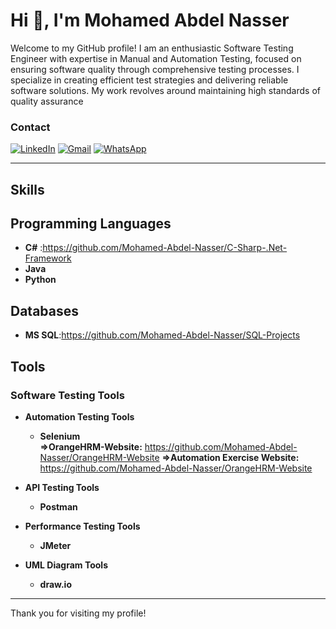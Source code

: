 # Hi 👋, I'm Mohamed Abdel Nasser

Welcome to my GitHub profile! I am an enthusiastic Software Testing Engineer with expertise in Manual and Automation Testing,
focused on ensuring software quality through comprehensive testing processes.
I specialize in creating efficient test strategies and delivering reliable software solutions. My work revolves around maintaining high standards of quality assurance





### Contact 
[![LinkedIn](https://img.shields.io/badge/LinkedIn-blue?style=for-the-badge&logo=linkedin)](https://www.linkedin.com/in/mohamed-abdel-nasser-75014019a/)
[![Gmail](https://img.shields.io/badge/Email-red?style=for-the-badge&logo=gmail&logoColor=white)](mailto:m.a.nasser113@gmail.com)
[![WhatsApp](https://img.shields.io/badge/WhatsApp-green?style=for-the-badge&logo=whatsapp&logoColor=white)](http://wa.me/+201018127745)

---

## Skills

## Programming Languages
- **C#** :https://github.com/Mohamed-Abdel-Nasser/C-Sharp-.Net-Framework
- **Java**
- **Python**

## Databases
- **MS SQL**:https://github.com/Mohamed-Abdel-Nasser/SQL-Projects

## Tools
### Software Testing Tools

- **Automation Testing Tools**    
   - **Selenium**      
             **=>OrangeHRM-Website:** https://github.com/Mohamed-Abdel-Nasser/OrangeHRM-Website
              **=>Automation Exercise Website:** https://github.com/Mohamed-Abdel-Nasser/OrangeHRM-Website

- **API Testing Tools**   
     - **Postman**      


- **Performance Testing Tools**    
     - **JMeter**

- **UML Diagram Tools**
     - **draw.io**
---

  Thank you for visiting my profile!

